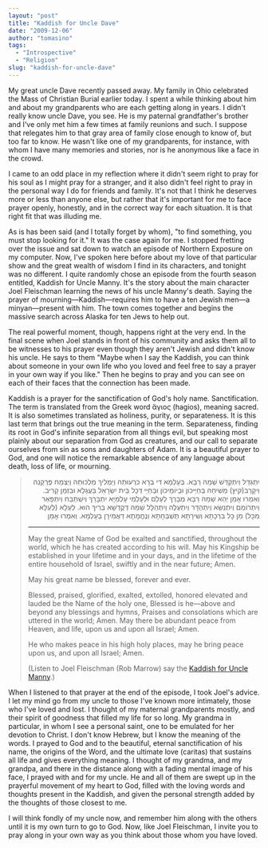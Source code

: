 ```yaml
---
layout: "post"
title: "Kaddish for Uncle Dave"
date: "2009-12-06"
author: "tomasino"
tags:
  - "Introspective"
  - "Religion"
slug: "kaddish-for-uncle-dave"
---
```


My great uncle Dave recently passed away. My family in Ohio celebrated
the Mass of Christian Burial earlier today. I spent a while thinking
about him and about my grandparents who are each getting along in years.
I didn't really know uncle Dave, you see. He is my paternal
grandfather's brother and I've only met him a few times at family
reunions and such. I suppose that relegates him to that gray area of
family close enough to know of, but too far to know. He wasn't like one
of my grandparents, for instance, with whom I have many memories and
stories, nor is he anonymous like a face in the crowd.

I came to an odd place in my reflection where it didn't seem right to
pray for his soul as I might pray for a stranger, and it also didn't
feel right to pray in the personal way I do for friends and family. It's
not that I think he deserves more or less than anyone else, but rather
that it's important for me to face prayer openly, honestly, and in the
correct way for each situation. It is that right fit that was illuding
me.

As is has been said (and I totally forget by whom), "to find something,
you must stop looking for it." It was the case again for me. I stopped
fretting over the issue and sat down to watch an episode of Northern
Exposure on my computer. Now, I've spoken here before about my love of
that particular show and the great wealth of wisdom I find in its
characters, and tonight was no different. I quite randomly chose an
episode from the fourth season entitled, Kaddish for Uncle Manny. It's
the story about the main character Joel Fleischman learning the news of
his uncle Manny's death. Saying the prayer of mourning—Kaddish—requires
him to have a ten Jewish men—a minyan—present with him. The town comes
together and begins the massive search across Alaska for ten Jews to
help out.

The real powerful moment, though, happens right at the very end. In the
final scene when Joel stands in front of his community and asks them all
to be witnesses to his prayer even though they aren't Jewish and didn't
know his uncle. He says to them "Maybe when I say the Kaddish, you can
think about someone in your own life who you loved and feel free to say
a prayer in your own way if you like." Then he begins to pray and you
can see on each of their faces that the connection has been made.

Kaddish is a prayer for the sanctification of God's holy name.
Sanctification. The term is translated from the Greek word ἅγιος
(hagios), meaning sacred. It is also sometimes translated as holiness,
purity, or separateness. It is this last term that brings out the true
meaning in the term. Separateness, finding its root in God's infinite
separation from all things evil, but speaking most plainly about our
separation from God as creatures, and our call to separate ourselves
from sin as sons and daughters of Adam. It is a beautiful prayer to God,
and one will notice the remarkable absence of any language about death,
loss of life, or mourning.

> <div style="width: 100%; text-align:right">
> יִתְגַּדַּל וְיִתְקַדַּשׁ שְׁמֵהּ רַבָּא.
>  בְּעָלְמָא דִּי בְרָא כִרְעוּתֵהּ
>  וְיַמְלִיךְ מַלְכוּתֵהּ
>  וְיַצְמַח פֻּרְקָנֵהּ וִיקָרֵב(קיץ) מְשִׁיחֵהּ
>  בְּחַיֵּיכוֹן וּבְיוֹמֵיכוֹן
>  וּבְחַיֵּי דְכָל בֵּית יִשְׂרָאֵל
>  בַּעֲגָלָא וּבִזְמַן קָרִיב. וְאִמְרוּ אָמֵן
>  יְהֵא שְׁמֵהּ רַבָּא מְבָרַךְ
>  לְעָלַם וּלְעָלְמֵי עָלְמַיָּא
>  יִתְבָּרַךְ וְיִשְׁתַּבַּח וְיִתְפָּאַר וְיִתְרוֹמַם
>  וְיִתְנַשֵּׂא וְיִתְהַדָּר וְיִתְעַלֶּה וְיִתְהַלָּל
>  שְׁמֵהּ דְקֻדְשָׁא בְּרִיךְ הוּא.
>  לְעֵלָּא (לְעֵלָּא מִכָּל) מִן כָּל בִּרְכָתָא
>  וְשִׁירָתָא תֻּשְׁבְּחָתָא וְנֶחֱמָתָא
>  דַּאֲמִירָן בְּעָלְמָא. וְאִמְרוּ אָמֵן
> </div>
>
> * * * * *
>
> May the great Name of God be exalted and sanctified, throughout the
> world, which he has created according to his will. May his Kingship be
> established in your lifetime and in your days, and in the lifetime of
> the entire household of Israel, swiftly and in the near future; Amen.
>
> May his great name be blessed, forever and ever.
>
> Blessed, praised, glorified, exalted, extolled, honored elevated and
> lauded be the Name of the holy one, Blessed is he—above and beyond any
> blessings and hymns, Praises and consolations which are uttered in the
> world; Amen. May there be abundant peace from Heaven, and life, upon
> us and upon all Israel; Amen.
>
> He who makes peace in his high holy places, may he bring peace upon
> us, and upon all Israel; Amen.
>
> (Listen to Joel Fleischman (Rob Marrow) say the [Kaddish for Uncle
> Manny][].)

When I listened to that prayer at the end of the episode, I took Joel's
advice. I let my mind go from my uncle to those I've known more
intimately, those who I've loved and lost. I thought of my maternal
grandparents mostly, and their spirit of goodness that filled my life
for so long. My grandma in particular, in whom I see a personal saint,
one to be emulated for her devotion to Christ. I don't know Hebrew, but
I know the meaning of the words. I prayed to God and to the beautiful,
eternal sanctification of his name, the origins of the Word, and the
ultimate love (caritas) that sustains all life and gives everything
meaning. I thought of my grandma, and my grandpa, and there in the
distance along with a fading mental image of his face, I prayed with and
for my uncle. He and all of them are swept up in the prayerful movement
of my heart to God, filled with the loving words and thoughts present in
the Kaddish, and given the personal strength added by the thoughts of
those closest to me.

I will think fondly of my uncle now, and remember him along with the
others until it is my own turn to go to God. Now, like Joel Fleischman,
I invite you to pray along in your own way as you think about those whom
you have loved.

  [Kaddish for Uncle Manny]: //blog.tomasino.org/sound/KaddishforUncleManny.mp3
